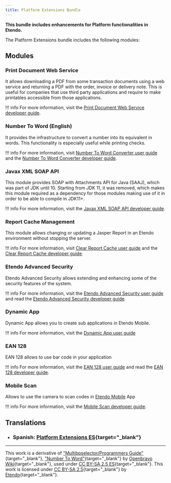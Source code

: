 ```yaml
---
title: Platform Extensions Bundle
---
```

**This bundle includes enhancements for Platform functionalities in Etendo.**

The Platform Extensions bundle includes the following modules:

## Modules
### Print Document Web Service

It allows downloading a PDF from some transaction documents using a web service and returning a PDF with the order, invoice or delivery note. This is useful for companies that use third party applications and require to make printables accessible from those applications.

!!! info
        For more information, visit the [Print Document Web Service developer guide](/docs/developer-guide/etendo-classic/bundles/platform-extensions-bundle/#print-document-web-service). 



### Number To Word (English)

It provides the infrastructure to convert a number into its equivalent in words. This functionality is especially useful while printing checks.

!!! info
        For more information, visit [Number To Word Converter user guide](/docs/products/etendo-classic/user-guide/general-setup/application/#number-to-word-converter) and the [Number To Word Converter developer guide](/docs/developer-guide/etendo-classic/bundles/platform-extensions-bundle/#number-to-word-english).


### Javax XML SOAP API

This module provides SOAP with Attachments API for Java (SAAJ), which was part of JDK until 10. Starting from JDK 11, it was removed, which makes this module required as a dependency for those modules making use of it in order to be able to compile in JDK11+.

!!! info
        For more information, visit the [Javax XML SOAP API developer guide](/docs/developer-guide/etendo-classic/bundles/platform-extensions-bundle/#javax-xml-soap-api).


### Report Cache Management

This module allows changing or updating a Jasper Report in an Etendo environment without stopping the server.

!!! info
        For more information, visit [Clear Report Cache user guide](/docs/products/etendo-classic/user-guide/general-setup/clear-report-cache/) and the [Clear Report Cache developer guide](/docs/developer-guide/etendo-classic/bundles/platform-extensions-bundle/#report-cache-management).  

### Etendo Advanced Security

Etendo Advanced Security allows extending and enhancing some of the security features of the system.

!!! info
        For more information, visit the [Etendo Advanced Security user guide](/docs/products/etendo-classic/optional-features/bundles/platform-extensions/etendo-advanced-security) and read the [Etendo Advanced Security developer guide](/docs/developer-guide/etendo-classic/bundles/platform-extensions-bundle/#etendo-advanced-security).

### Dynamic App 

Dynamic App allows you to create sub applications in Etendo Mobile.

!!! info
        For more information, visit the [Dynamic App user guide](/docs/products/etendo-classic/user-guide/general-setup/application/#dynamic-app)
        
### EAN 128

EAN 128 allows to use bar code in your application

!!! info
        For more information, visit the [EAN 128 user guide](/docs/products/etendo-classic/user-guide/warehouse-management/setup/#ean-128-type) and read the [EAN 128 developer guide](/docs/developer-guide/etendo-classic/bundles/platform-extensions-bundle/#ean-128).


### Mobile Scan

Allows to use the camera to scan codes in [Etendo Mobile](https://etendosoftware.github.io/docs/products/etendo-mobile/getting-started/) App

!!! info
        For more information, visit the [Mobile Scan developer guide](/docs/developer-guide/etendo-classic/bundles/platform-extensions-bundle/#mobile-scan).


## Translations

- ### Spanish: [Platform Extensions ES](https://marketplace.etendo.cloud/#/product-details?module=3789DBA46FC54FDF96CD7D298203A3E9){target="_blank"}

---

This work is a derivative of ["Multibpselector/Programmers Guide"](http://wiki.openbravo.com/wiki/Projects:Multibpselector/Programmers_Guide){target="_blank"}, ["Number To Word"](http://wiki.openbravo.com/wiki/NumberToWord){target="_blank"}
 by [Openbravo Wiki](http://wiki.openbravo.com/wiki/Welcome_to_Openbravo){target="_blank"}, used under [CC BY-SA 2.5 ES](https://creativecommons.org/licenses/by-sa/2.5/es/){target="_blank"}. This work is licensed under [CC BY-SA 2.5](https://creativecommons.org/licenses/by-sa/2.5/){target="_blank"} by [Etendo](https://etendo.software){target="_blank"}.